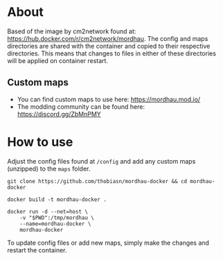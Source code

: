 # About
Based of the image by cm2network found at: https://hub.docker.com/r/cm2network/mordhau. The config and maps
directories are shared with the container and copied to their respective directories. This means that
changes to files in either of these directories will be applied on container restart.

## Custom maps
* You can find custom maps to use here: https://mordhau.mod.io/
* The modding community can be found here: https://discord.gg/ZbMnPMY

# How to use
Adjust the config files found at `/config` and add any custom maps (unzipped) to the `maps` folder.

```
git clone https://github.com/thobiasn/mordhau-docker && cd mordhau-docker

docker build -t mordhau-docker .

docker run -d --net=host \
    -v "$PWD":/tmp/mordhau \
    --name=mordhau-docker \
    mordhau-docker
```

To update config files or add new maps, simply make the changes and restart the container.
